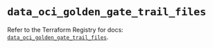 # `data_oci_golden_gate_trail_files`

Refer to the Terraform Registry for docs: [`data_oci_golden_gate_trail_files`](https://registry.terraform.io/providers/hashicorp/oci/7.19.0/docs/data-sources/golden_gate_trail_files).
